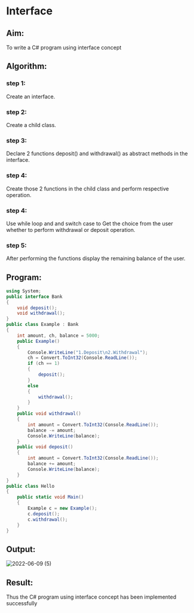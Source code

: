 # Interface
## Aim:
To write a C# program using interface concept

## Algorithm:
### step 1:
Create an interface.
### step 2:
Create a child class.
### step 3:
Declare 2 functions deposit() and withdrawal() as abstract methods in the interface.
### step 4:
Create those 2 functions in the child class and perform respective operation.
### step 4:
Use while loop and and switch case to Get the choice from the user whether to perform withdrawal or deposit operation.
### step 5:
After performing the functions display the remaining balance of the user.

## Program:
```cs
using System;
public interface Bank
{
    void deposit();
    void withdrawal();
}
public class Example : Bank
{
    int amount, ch, balance = 5000;
    public Example()
    {
        Console.WriteLine("1.Deposit\n2.Withdrawal");
        ch = Convert.ToInt32(Console.ReadLine());
        if (ch == 1)
        {
            deposit();
        }
        else
        {
            withdrawal();
        }
    }
    public void withdrawal()
    {
        int amount = Convert.ToInt32(Console.ReadLine());
        balance -= amount;
        Console.WriteLine(balance);
    }
    public void deposit()
    {
        int amount = Convert.ToInt32(Console.ReadLine());
        balance += amount;
        Console.WriteLine(balance);
    }
}
public class Hello
{
    public static void Main()
    {
        Example c = new Example();
        c.deposit();
        c.withdrawal();
    }
}
```
## Output:
![2022-06-09 (5)](https://user-images.githubusercontent.com/75235477/172869283-b8c0bbe4-50b1-4de8-a2b6-5b40c15091d6.png)

## Result:
Thus the C# program using interface concept has been implemented successfully
